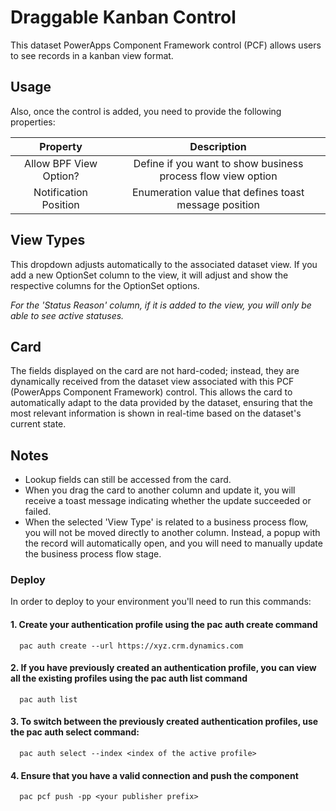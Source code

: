 # Draggable Kanban Control



This dataset PowerApps Component Framework control (PCF) allows users to see records in a kanban view format.


## Usage

Also, once the control is added, you need to provide the following properties:

| Property | Description    |
| :---:   | :---: |
| Allow BPF View Option? | Define if you want to show business process flow view option  |
| Notification Position | Enumeration value that defines toast message position   |


## View Types 

This dropdown adjusts automatically to the associated dataset view. If you add a new OptionSet column to the view, it will adjust and show the respective columns for the OptionSet options.

*For the 'Status Reason' column, if it is added to the view, you will only be able to see active statuses.*

## Card

The fields displayed on the card are not hard-coded; instead, they are dynamically received from the dataset view associated with this PCF (PowerApps Component Framework) control. This allows the card to automatically adapt to the data provided by the dataset, ensuring that the most relevant information is shown in real-time based on the dataset's current state.


## Notes
- Lookup fields can still be accessed from the card.
- When you drag the card to another column and update it, you will receive a toast message indicating whether the update succeeded or failed.
- When the selected 'View Type' is related to a business process flow, you will not be moved directly to another column. Instead, a popup with the record will automatically open, and you will need to manually update the business process flow stage.
   

### Deploy
In order to deploy to your environment you'll need to run this commands: 
   #### 1. Create your authentication profile using the pac auth create command
      pac auth create --url https://xyz.crm.dynamics.com 

   #### 2. If you have previously created an authentication profile, you can view all the existing profiles using the pac auth list command
      pac auth list
   #### 3. To switch between the previously created authentication profiles, use the pac auth select command:
      pac auth select --index <index of the active profile>
   #### 4. Ensure that you have a valid connection and push the component
      pac pcf push -pp <your publisher prefix>
   